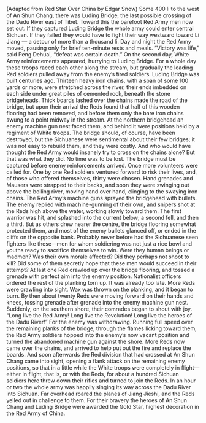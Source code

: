 (Adapted from Red Star Over China by Edgar Snow)
Some 400 li to the west of An Shun Chang, there was Luding Bridge, the last possible crossing of the Dadu River east of Tibet. Toward this the barefoot Red Army men now set out. If they captured Luding Bridge the whole army could enter central Sichuan. If they failed they would have to fight their way westward toward Li Jiang — a detour of more than a thousand li. Day and night the Red Army moved, pausing only for brief ten-minute rests and meals. “Victory was life,” said Peng Dehuai, “defeat was certain death.” On the second day, White Army reinforcements appeared, hurrying to Luding Bridge. For a whole day these troops raced each other along the stream, but gradually the leading Red soldiers pulled away from the enemy’s tired soldiers.
Luding Bridge was built centuries ago. Thirteen heavy iron chains, with a span of some 100 yards or more, were stretched across the river, their ends imbedded on each side under great piles of cemented rock, beneath the stone bridgeheads. Thick boards lashed over the chains made the road of the bridge, but upon their arrival the Reds found that half of this wooden flooring had been removed, and before them only the bare iron chains swung to a point midway in the stream. At the northern bridgehead an enemy machine gun nest faced them, and behind it were positions held by a regiment of White troops. The bridge should, of course, have been destroyed, but the Sichuanese were sentimental about their few bridges; it was not easy to rebuild them, and they were costly. And who would have thought the Red Army would insanely try to cross on the chains alone? But that was what they did.
No time was to be lost. The bridge must be captured before enemy reinforcements arrived. Once more volunteers were called for. One by one Red soldiers ventured forward to risk their lives, and, of those who offered themselves, thirty were chosen. Hand grenades and Mausers were strapped to their backs, and soon they were swinging out above the boiling river, moving hand over hand, clinging to the swaying iron chains.
The Red Army’s machine guns sprayed the bridgehead with bullets. The enemy replied with machine-gunning of their own, and snipers shot at the Reds high above the water, working slowly toward them. The first warrior was hit, and splashed into the current below; a second fell, and then a third. But as others drew nearer the centre, the bridge flooring somewhat protected them, and most of the enemy bullets glanced off, or ended in the cliffs on the opposite bank.
Probably never before had the Sichuanese seen fighters like these—men for whom soldiering was not just a rice bowl and youths ready to sacrifice themselves to win. Were they human beings or madmen? Was their own morale affected? Did they perhaps not shoot to kill? Did some of them secretly hope that these men would succeed in their attempt? At last one Red crawled up over the bridge flooring, and tossed a grenade with perfect aim into the enemy position. Nationalist officers ordered the rest of the planking torn up. It was already too late. More Reds were crawling into sight. Wax was thrown on the planking, and it began to burn. By then about twenty Reds were moving forward on their hands and knees, tossing grenade after grenade into the enemy machine gun nest.
Suddenly, on the southern shore, their comrades began to shout with joy. “Long live the Red Army! Long live the Revolution! Long live the heroes of the Dadu River!” For the enemy was withdrawing. Running full speed over the remaining planks of the bridge, through the flames licking toward them, the Red Army soldiers hopped into the enemy’s now vacant position and turned the abandoned machine gun against the shore.
More Reds now came over the chains, and arrived to help put out the fire and replace the boards. And soon afterwards the Red division that had crossed at An Shun Chang came into sight, opening a flank attack on the remaining enemy positions, so that in a little while the White troops were completely in flight—either in flight, that is, or with the Reds, for about a hundred Sichuan soldiers here threw down their rifles and turned to join the Reds. In an hour or two the whole army was happily singing its way across the Dadu River into Sichuan. Far overhead roared the planes of Jiang Jieshi, and the Reds yelled out in challenge to them.
For their bravery the heroes of An Shun Chang and Luding Bridge were awarded the Gold Star, highest decoration in the Red Army of China.
